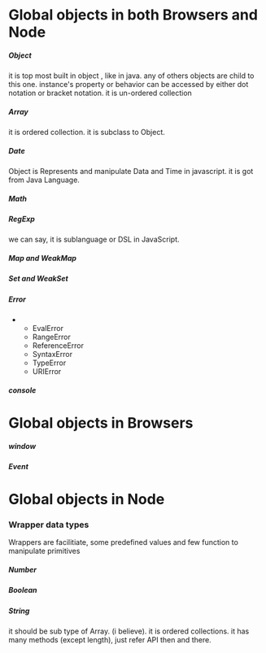 # Global objects in both Browsers and Node

##### Object

it is top most built in object , like in java. any of others objects are child to this one. 
 instance's property or behavior can be accessed by either dot notation or bracket notation.
 it is un-ordered collection

##### Array

it is ordered collection.
it is subclass to Object.

##### Date

Object is Represents and manipulate Data and Time in javascript. it is got from  Java Language.

##### Math

##### RegExp

we can say, it is sublanguage or DSL in JavaScript.

##### Map and WeakMap

##### Set and WeakSet

##### Error

* * EvalError
  * RangeError
  * ReferenceError
  * SyntaxError
  * TypeError
  * URIError


##### console

# Global objects in Browsers

##### window

##### Event

# Global objects in  Node

### Wrapper data types

Wrappers are facilitiate, some predefined values and few function to manipulate primitives

##### Number

##### Boolean

##### String

it should be sub type of Array. \(i believe\). it is ordered collections. it has many methods \(except length\), just refer API then and there.

